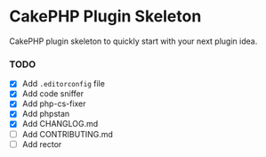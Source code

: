 # CakePHP Plugin Skeleton
CakePHP plugin skeleton to quickly start with your next plugin idea.

### TODO

- [x] Add `.editorconfig` file
- [x] Add code sniffer
- [x] Add php-cs-fixer
- [x] Add phpstan
- [x] Add CHANGLOG.md
- [ ] Add CONTRIBUTING.md
- [ ] Add rector
